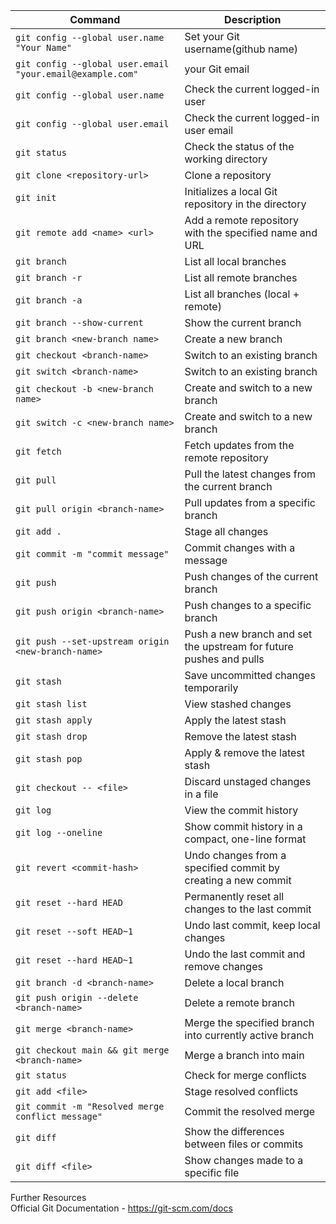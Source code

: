 | **Command** | **Description** |
| --------------|-------------------|
| `git config --global user.name "Your Name"` | Set your Git username(github name) |
| `git config --global user.email "your.email@example.com"` | your Git email |
| `git config --global user.name` | Check the current logged-in user |
| `git config --global user.email` | Check the current logged-in user email |
| `git status` | Check the status of the working directory |
| `git clone <repository-url>` | Clone a repository |
| `git init`|Initializes a local Git repository in the directory|
| `git remote add <name> <url>`|Add a remote repository with the specified name and URL|
| `git branch` | List all local branches |
| `git branch -r` | List all remote branches |
| `git branch -a` | List all branches (local + remote) |
| `git branch --show-current` | Show the current branch |
| `git branch <new-branch name>` | Create a new branch |
| `git checkout <branch-name>`| Switch to an existing branch |
| `git switch <branch-name>` | Switch to an existing branch |
| `git checkout -b <new-branch name>`| Create and switch to a new branch |
| `git switch -c <new-branch name>` | Create and switch to a new branch |
| `git fetch` | Fetch updates from the remote repository |
| `git pull` | Pull the latest changes from the current branch |
| `git pull origin <branch-name>` | Pull updates from a specific branch |
| `git add .` | Stage all changes |
| `git commit -m "commit message"` |  Commit changes with a message |
| `git push` | Push changes of the current branch |
| `git push origin <branch-name>` | Push changes to a specific branch |
| `git push --set-upstream origin <new-branch-name>` | Push a new branch and set the upstream for future pushes and pulls |
| `git stash` | Save uncommitted changes temporarily |
| `git stash list` | View stashed changes |
| `git stash apply` | Apply the latest stash |
| `git stash drop` | Remove the latest stash |
| `git stash pop` | Apply & remove the latest stash |
| `git checkout -- <file>` | Discard unstaged changes in a file |
| `git log`| View the commit history |
| `git log --oneline`| Show commit history in a compact, one-line format |
| `git revert <commit-hash>`|Undo changes from a specified commit by creating a new commit|
| `git reset --hard HEAD` | Permanently reset all changes to the last commit |
| `git reset --soft HEAD~1` | Undo last commit, keep local changes |
| `git reset --hard HEAD~1` | Undo the last commit and remove changes |
| `git branch -d <branch-name>` | Delete a local branch |
| `git push origin --delete <branch-name>` | Delete a remote branch |
| `git merge <branch-name>` | Merge the specified branch into currently active branch |
| `git checkout main && git merge <branch-name>` | Merge a branch into main |
| `git status` | Check for merge conflicts |
| `git add <file>` | Stage resolved conflicts |
| `git commit -m "Resolved merge conflict message"` | Commit the resolved merge |
|`git diff` | Show the differences between files or commits |
|`git diff <file>` | Show changes made to a specific file |

Further Resources\
Official Git Documentation - https://git-scm.com/docs 



